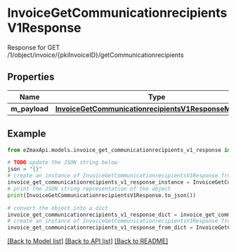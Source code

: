 # InvoiceGetCommunicationrecipientsV1Response

Response for GET /1/object/invoice/{pkiInvoiceID}/getCommunicationrecipients

## Properties

Name | Type | Description | Notes
------------ | ------------- | ------------- | -------------
**m_payload** | [**InvoiceGetCommunicationrecipientsV1ResponseMPayload**](InvoiceGetCommunicationrecipientsV1ResponseMPayload.md) |  | 

## Example

```python
from eZmaxApi.models.invoice_get_communicationrecipients_v1_response import InvoiceGetCommunicationrecipientsV1Response

# TODO update the JSON string below
json = "{}"
# create an instance of InvoiceGetCommunicationrecipientsV1Response from a JSON string
invoice_get_communicationrecipients_v1_response_instance = InvoiceGetCommunicationrecipientsV1Response.from_json(json)
# print the JSON string representation of the object
print(InvoiceGetCommunicationrecipientsV1Response.to_json())

# convert the object into a dict
invoice_get_communicationrecipients_v1_response_dict = invoice_get_communicationrecipients_v1_response_instance.to_dict()
# create an instance of InvoiceGetCommunicationrecipientsV1Response from a dict
invoice_get_communicationrecipients_v1_response_from_dict = InvoiceGetCommunicationrecipientsV1Response.from_dict(invoice_get_communicationrecipients_v1_response_dict)
```
[[Back to Model list]](../README.md#documentation-for-models) [[Back to API list]](../README.md#documentation-for-api-endpoints) [[Back to README]](../README.md)


